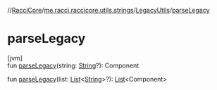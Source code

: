 //[RacciCore](../../../index.md)/[me.racci.raccicore.utils.strings](../index.md)/[LegacyUtils](index.md)/[parseLegacy](parse-legacy.md)

# parseLegacy

[jvm]\
fun [parseLegacy](parse-legacy.md)(string: [String](https://kotlinlang.org/api/latest/jvm/stdlib/kotlin/-string/index.html)?): Component

fun [parseLegacy](parse-legacy.md)(list: [List](https://kotlinlang.org/api/latest/jvm/stdlib/kotlin.collections/-list/index.html)&lt;[String](https://kotlinlang.org/api/latest/jvm/stdlib/kotlin/-string/index.html)&gt;?): [List](https://kotlinlang.org/api/latest/jvm/stdlib/kotlin.collections/-list/index.html)&lt;Component&gt;
